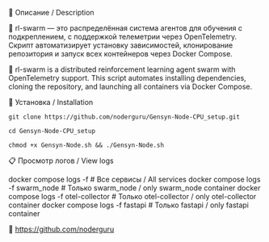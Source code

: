 📄 Описание / Description

🐝 rl-swarm — это распределённая система агентов для обучения с подкреплением, с поддержкой телеметрии через OpenTelemetry.
Скрипт автоматизирует установку зависимостей, клонирование репозитория и запуск всех контейнеров через Docker Compose.

🐝 rl-swarm is a distributed reinforcement learning agent swarm with OpenTelemetry support.
This script automates installing dependencies, cloning the repository, and launching all containers via Docker Compose.

🚀 Установка / Installation

```git clone https://github.com/noderguru/Gensyn-Node-CPU_setup.git```

```cd Gensyn-Node-CPU_setup```

```chmod +x Gensyn-Node.sh && ./Gensyn-Node.sh```

📋 Просмотр логов / View logs

docker compose logs -f                # Все сервисы / All services
docker compose logs -f swarm_node     # Только swarm_node / only swarm_node container
docker compose logs -f otel-collector # Только otel-collector / only otel-collector container
docker compose logs -f fastapi        # Только fastapi / only fastapi  container




🔗 https://github.com/noderguru


